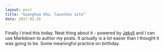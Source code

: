 ```yaml
---
layout: post
title: "Guanghua Shu, launches site"
date: 2017-02-26
---
```

Finally I tried this today. Neat thing about it - powered by [Jekyll](http://jekyllrb.com) and I can use Markdown to author my posts. It actually is a lot easier than I thought it was going to be. Some meaningful practice on birthday.

